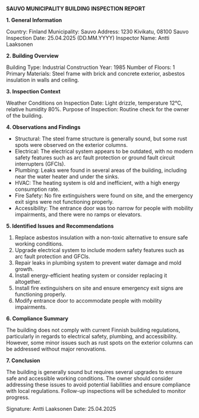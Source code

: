 **SAUVO MUNICIPALITY BUILDING INSPECTION REPORT**

**1. General Information**

Country: Finland
Municipality: Sauvo
Address: 1230 Kivikatu, 08100 Sauvo
Inspection Date: 25.04.2025 (DD.MM.YYYY)
Inspector Name: Antti Laaksonen

**2. Building Overview**

Building Type: Industrial
Construction Year: 1985
Number of Floors: 1
Primary Materials: Steel frame with brick and concrete exterior, asbestos insulation in walls and ceiling.

**3. Inspection Context**

Weather Conditions on Inspection Date: Light drizzle, temperature 12°C, relative humidity 80%.
Purpose of Inspection: Routine check for the owner of the building.

**4. Observations and Findings**

* Structural: The steel frame structure is generally sound, but some rust spots were observed on the exterior columns.
* Electrical: The electrical system appears to be outdated, with no modern safety features such as arc fault protection or ground fault circuit interrupters (GFCIs).
* Plumbing: Leaks were found in several areas of the building, including near the water heater and under the sinks.
* HVAC: The heating system is old and inefficient, with a high energy consumption rate.
* Fire Safety: No fire extinguishers were found on site, and the emergency exit signs were not functioning properly.
* Accessibility: The entrance door was too narrow for people with mobility impairments, and there were no ramps or elevators.

**5. Identified Issues and Recommendations**

1. Replace asbestos insulation with a non-toxic alternative to ensure safe working conditions.
2. Upgrade electrical system to include modern safety features such as arc fault protection and GFCIs.
3. Repair leaks in plumbing system to prevent water damage and mold growth.
4. Install energy-efficient heating system or consider replacing it altogether.
5. Install fire extinguishers on site and ensure emergency exit signs are functioning properly.
6. Modify entrance door to accommodate people with mobility impairments.

**6. Compliance Summary**

The building does not comply with current Finnish building regulations, particularly in regards to electrical safety, plumbing, and accessibility. However, some minor issues such as rust spots on the exterior columns can be addressed without major renovations.

**7. Conclusion**

The building is generally sound but requires several upgrades to ensure safe and accessible working conditions. The owner should consider addressing these issues to avoid potential liabilities and ensure compliance with local regulations. Follow-up inspections will be scheduled to monitor progress.

Signature: Antti Laaksonen
Date: 25.04.2025